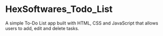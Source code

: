 # HexSoftwares_Todo_List
A simple To-Do List app built with HTML, CSS and JavaScript that allows users to add, edit and delete tasks.
